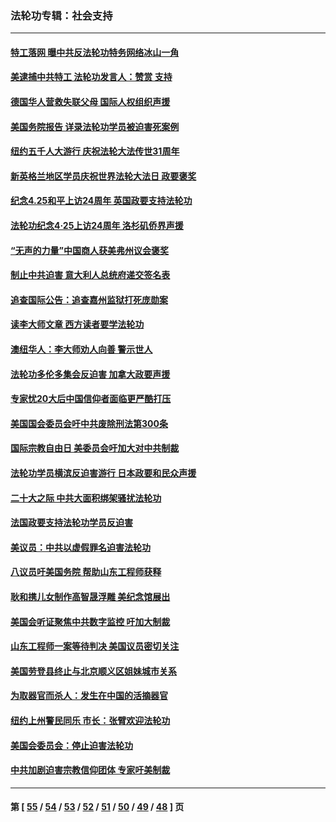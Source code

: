 ### 法轮功专辑：社会支持
---
#### [特工落网 曝中共反法轮功特务网络冰山一角](../../pages/nf4386/n14006412.md?06130430) 
#### [美逮捕中共特工 法轮功发言人：赞赏 支持](../../pages/nf4386/n14005107.md?06130430) 
#### [德国华人营救失联父母 国际人权组织声援](../../pages/nf4386/n14002019.md?06130430) 
#### [美国务院报告 详录法轮功学员被迫害死案例](../../pages/nf4386/n13997752.md?06130430) 
#### [纽约五千人大游行 庆祝法轮大法传世31周年](../../pages/nf4386/n13995110.md?06130430) 
#### [新英格兰地区学员庆祝世界法轮大法日 政要褒奖](../../pages/nf4386/n13990800.md?06130430) 
#### [纪念4.25和平上访24周年 英国政要支持法轮功](../../pages/nf4386/n13984057.md?06130430) 
#### [法轮功纪念4·25上访24周年 洛杉矶侨界声援](../../pages/nf4386/n13978796.md?06130430) 
#### [“无声的力量”中国商人获美弗州议会褒奖](../../pages/nf4386/n13941208.md?06130430) 
#### [制止中共迫害 意大利人总统府递交签名表](../../pages/nf4386/n13933726.md?06130430) 
#### [追查国际公告：追查嘉州监狱打死庞勋案](../../pages/nf4386/n13933461.md?06130430) 
#### [读李大师文章 西方读者要学法轮功](../../pages/nf4386/n13925142.md?06130430) 
#### [澳纽华人：李大师劝人向善 警示世人](../../pages/nf4386/n13924146.md?06130430) 
#### [法轮功多伦多集会反迫害 加拿大政要声援](../../pages/nf4386/n13881303.md?06130430) 
#### [专家忧20大后中国信仰者面临更严酷打压](../../pages/nf4386/n13874993.md?06130430) 
#### [美国国会委员会吁中共废除刑法第300条](../../pages/nf4386/n13868121.md?06130430) 
#### [国际宗教自由日 美委员会吁加大对中共制裁](../../pages/nf4386/n13855021.md?06130430) 
#### [法轮功学员横滨反迫害游行 日本政要和民众声援](../../pages/nf4386/n13847132.md?06130430) 
#### [二十大之际 中共大面积绑架骚扰法轮功](../../pages/nf4386/n13846381.md?06130430) 
#### [法国政要支持法轮功学员反迫害](../../pages/nf4386/n13841970.md?06130430) 
#### [美议员：中共以虚假罪名迫害法轮功](../../pages/nf4386/n13841083.md?06130430) 
#### [八议员吁美国务院 帮助山东工程师获释](../../pages/nf4386/n13836379.md?06130430) 
#### [耿和携儿女制作高智晟浮雕 美纪念馆展出](../../pages/nf4386/n13829624.md?06130430) 
#### [美国会听证聚焦中共数字监控 吁加大制裁](../../pages/nf4386/n13825083.md?06130430) 
#### [山东工程师一案等待判决 美国议员密切关注](../../pages/nf4386/n13815065.md?06130430) 
#### [美国劳登县终止与北京顺义区姐妹城市关系](../../pages/nf4386/n13811030.md?06130430) 
#### [为取器官而杀人：发生在中国的活摘器官](../../pages/nf4386/n13794731.md?06130430) 
#### [纽约上州警民同乐 市长：张臂欢迎法轮功](../../pages/nf4386/n13794375.md?06130430) 
#### [美国会委员会：停止迫害法轮功](../../pages/nf4386/n13788164.md?06130430) 
#### [中共加剧迫害宗教信仰团体 专家吁美制裁](../../pages/nf4386/n13780252.md?06130430) 

---
#### 第 [ [55](./55.md?06130430) / [54](./54.md?06130430) / [53](./53.md?06130430) / [52](./52.md?06130430) / [51](./51.md?06130430) / [50](./50.md?06130430) / [49](./49.md?06130430) / [48](./48.md?06130430) ] 页
